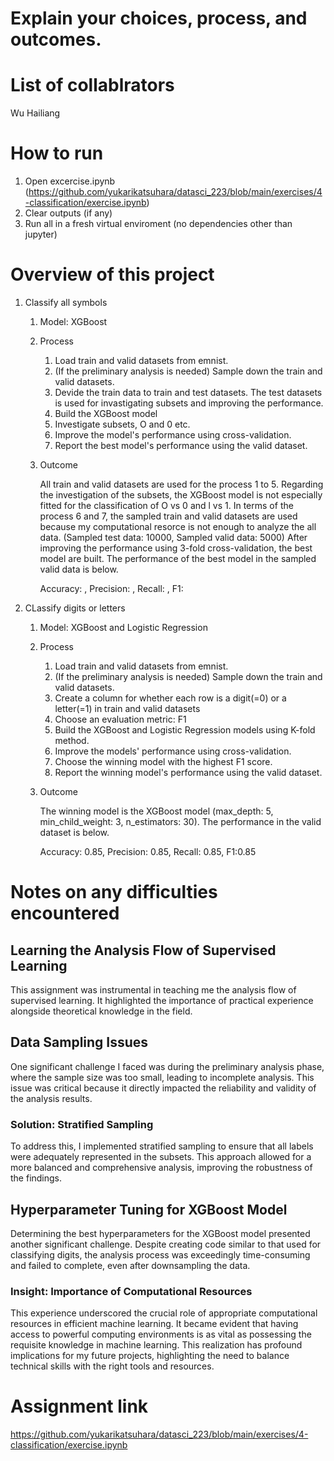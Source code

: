 # Explain your choices, process, and outcomes.
# List of collablrators
Wu Hailiang

# How to run
1. Open excercise.ipynb (https://github.com/yukarikatsuhara/datasci_223/blob/main/exercises/4-classification/exercise.ipynb)
2. Clear outputs (if any)
3. Run all in a fresh virtual enviroment (no dependencies other than jupyter)

# Overview of this project
1. Classify all symbols
    1. Model: XGBoost
    2. Process
        1. Load train and valid datasets from emnist.
        2. (If the preliminary analysis is needed) Sample down the train and valid datasets.
        3. Devide the train data to train and test datasets. The test datasets is used for invastigating subsets and improving the performance.
        4. Build the XGBoost model
        5. Investigate subsets, O and 0 etc.
        6. Improve the model's performance using cross-validation.
        7. Report the best model's performance using the valid dataset.
    3. Outcome

       All train and valid datasets are used for the process 1 to 5. Regarding the investigation of the subsets, the XGBoost model is not especially fitted for the classification of O vs 0 and l vs 1.
       In terms of the process 6 and 7, the sampled train and valid datasets are used because my computational resorce is not enough to analyze the all data. (Sampled test data: 10000, Sampled valid data: 5000) After improving the performance using 3-fold cross-validation, the best model are built. The performance of the best model in the sampled valid data is below.

       Accuracy: , Precision: , Recall: , F1:

2. CLassify digits or letters
    1. Model: XGBoost and Logistic Regression
    2. Process
        1. Load train and valid datasets from emnist.
        2. (If the preliminary analysis is needed) Sample down the train and valid datasets.
        3. Create a column for whether each row is a digit(=0) or a letter(=1) in train and valid datasets
        3. Choose an evaluation metric: F1
        4. Build the XGBoost and Logistic Regression models using K-fold method.
        5. Improve the models' performance using cross-validation.
        6. Choose the winning model with the highest F1 score.
        7. Report the winning model's performance using the valid dataset.
    3. Outcome

       The winning model is the XGBoost model (max_depth: 5, min_child_weight: 3, n_estimators: 30). The performance in the valid dataset is below.

       Accuracy: 0.85, Precision: 0.85, Recall: 0.85, F1:0.85

# Notes on any difficulties encountered
## Learning the Analysis Flow of Supervised Learning
This assignment was instrumental in teaching me the analysis flow of supervised learning. It highlighted the importance of practical experience alongside theoretical knowledge in the field.

## Data Sampling Issues
One significant challenge I faced was during the preliminary analysis phase, where the sample size was too small, leading to incomplete analysis. This issue was critical because it directly impacted the reliability and validity of the analysis results.

### Solution: Stratified Sampling
To address this, I implemented stratified sampling to ensure that all labels were adequately represented in the subsets. This approach allowed for a more balanced and comprehensive analysis, improving the robustness of the findings.

## Hyperparameter Tuning for XGBoost Model
Determining the best hyperparameters for the XGBoost model presented another significant challenge. Despite creating code similar to that used for classifying digits, the analysis process was exceedingly time-consuming and failed to complete, even after downsampling the data.

### Insight: Importance of Computational Resources
This experience underscored the crucial role of appropriate computational resources in efficient machine learning. It became evident that having access to powerful computing environments is as vital as possessing the requisite knowledge in machine learning. This realization has profound implications for my future projects, highlighting the need to balance technical skills with the right tools and resources.

# Assignment link
https://github.com/yukarikatsuhara/datasci_223/blob/main/exercises/4-classification/exercise.ipynb
